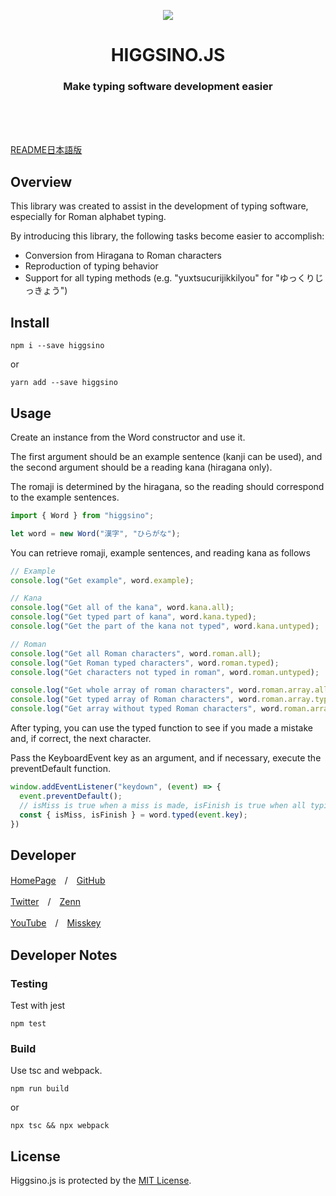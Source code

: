 <p align="center"><img src="https://user-images.githubusercontent.com/121548464/237051613-2c859c35-3695-4666-97b2-22acc667472f.svg" /></p>

<h1 align="center">
HIGGSINO.JS
</h1>

<h3 align="center" >
Make typing software development easier
</h3>

<br /><br /><br />

[README日本語版](https://github.com/Boson328/higgsino)

## Overview

This library was created to assist in the development of typing software, especially for Roman alphabet typing.

By introducing this library, the following tasks become easier to accomplish:

- Conversion from Hiragana to Roman characters
- Reproduction of typing behavior
- Support for all typing methods (e.g. "yuxtsucurijikkilyou" for "ゆっくりじっきょう")

## Install

```
npm i --save higgsino
```

or

```
yarn add --save higgsino
```

## Usage

Create an instance from the Word constructor and use it.

The first argument should be an example sentence (kanji can be used), and the second argument should be a reading kana (hiragana only).

The romaji is determined by the hiragana, so the reading should correspond to the example sentences.


```javascript
import { Word } from "higgsino";

let word = new Word("漢字", "ひらがな");
```

You can retrieve romaji, example sentences, and reading kana as follows

```javascript
// Example
console.log("Get example", word.example);

// Kana
console.log("Get all of the kana", word.kana.all);
console.log("Get typed part of kana", word.kana.typed);
console.log("Get the part of the kana not typed", word.kana.untyped);

// Roman
console.log("Get all Roman characters", word.roman.all);
console.log("Get Roman typed characters", word.roman.typed);
console.log("Get characters not typed in roman", word.roman.untyped);

console.log("Get whole array of roman characters", word.roman.array.all);
console.log("Get typed array of Roman characters", word.roman.array.typed);
console.log("Get array without typed Roman characters", word.roman.array.typed);

```

After typing, you can use the typed function to see if you made a mistake and, if correct, the next character.

Pass the KeyboardEvent key as an argument, and if necessary, execute the preventDefault function.

```javascript
window.addEventListener("keydown", (event) => {
  event.preventDefault();
  // isMiss is true when a miss is made, isFinish is true when all typing is done.
  const { isMiss, isFinish } = word.typed(event.key); 
})
```

## Developer

[HomePage](https://boson.jp)　/　[GitHub](https://github.com/Boson328)

[Twitter](https://twitter.com/boson328)　/　[Zenn](https://zenn.dev/boson)

[YouTube](https://www.youtube.com/channel/UCXRxlOWvs6MHaFIXGtw2Y4A)　/　[Misskey](https://misskey.io/@boson)

## Developer Notes

### Testing

Test with jest
```
npm test
```

### Build

Use tsc and webpack.
```
npm run build
```
or
```
npx tsc && npx webpack
```

## License

Higgsino.js is protected by the [MIT License](https://github.com/Boson328/higgsino/blob/main/LICENSE).